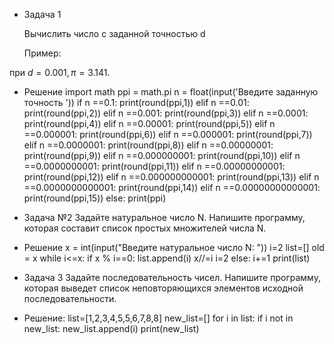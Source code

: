 * Задача 1

    Вычислить число c заданной точностью d

    Пример:

при $d = 0.001, π = 3.141.$

* Решение
import math
ppi = math.pi
n = float(input('Введите заданную точность '))
if n ==0.1:
    print(round(ppi,1))
elif n ==0.01:
    print(round(ppi,2))
elif n ==0.001:
    print(round(ppi,3))
elif n ==0.0001:
    print(round(ppi,4))
elif n ==0.00001:
    print(round(ppi,5))
elif n ==0.000001:
    print(round(ppi,6))
elif n ==0.000001:
    print(round(ppi,7))
elif n ==0.0000001:
    print(round(ppi,8))
elif n ==0.00000001:
    print(round(ppi,9))
elif n ==0.000000001:
    print(round(ppi,10))
elif n ==0.0000000001:
    print(round(ppi,11))
elif n ==0.00000000001:
    print(round(ppi,12))
elif n ==0.000000000001:
    print(round(ppi,13))
elif n ==0.0000000000001:
    print(round(ppi,14))
elif n ==0.00000000000001:
    print(round(ppi,15))
else:
    print(ppi)


* Задача №2
Задайте натуральное число N. Напишите программу, которая составит список простых множителей числа N.
* Решение
x = int(input("Введите натуральное число N: "))
i=2
list=[]
old = x
while i<=x:
    if x % i==0:
        list.append(i)
        x//=i
        i=2
    else:
        i+=1
print(list)


* Задача 3
Задайте последовательность чисел. Напишите программу, 
которая выведет список неповторяющихся элементов
исходной последовательности.
* Решение:
list=[1,2,3,4,5,5,6,7,8,8]
new_list=[]
for i in list:
    if i not in new_list:
        new_list.append(i)
print(new_list)


















